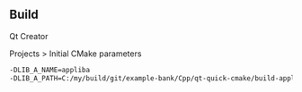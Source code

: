 ## Build

Qt Creator

Projects > Initial CMake parameters

```bash
-DLIB_A_NAME=appliba
-DLIB_A_PATH=C:/my/build/git/example-bank/Cpp/qt-quick-cmake/build-appliba-Desktop_Qt_6_2_2_MinGW_64_bit-Debug
```

